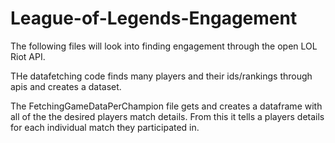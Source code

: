 # League-of-Legends-Engagement

The following files will look into finding engagement through the open LOL Riot API. 

THe datafetching code finds many players and their ids/rankings through apis and creates a dataset.

The FetchingGameDataPerChampion file gets and creates a dataframe with all of the the desired players match details. From this it tells a players details for each individual match they participated in.

